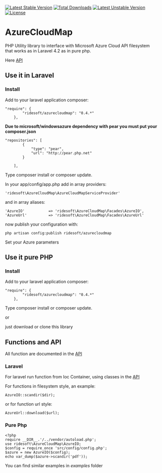 [![Latest Stable Version](https://poser.pugx.org/ridesoft/azurecloudmap/v/stable.svg)](https://packagist.org/packages/ridesoft/azurecloudmap) [![Total Downloads](https://poser.pugx.org/ridesoft/azurecloudmap/downloads.svg)](https://packagist.org/packages/ridesoft/azurecloudmap) [![Latest Unstable Version](https://poser.pugx.org/ridesoft/azurecloudmap/v/unstable.svg)](https://packagist.org/packages/ridesoft/azurecloudmap) [![License](https://poser.pugx.org/ridesoft/azurecloudmap/license.svg)](https://packagist.org/packages/ridesoft/azurecloudmap)
# AzureCloudMap

PHP Utility library to interface with Microsoft Azure Cloud API filesystem that works as in Laravel 4.2 as in pure php.

Here [API](http://ridesoft.github.io/AzureCloudMap) 

## Use it in Laravel

### Install

Add to your laravel application composer:
```
"require": {
        "ridesoft/azurecloudmap": "0.4.*"
    },
```
**Due to  microsoft/windowsazure dependency with pear you must put your composer.json**
```
"repositories": [
        {
            "type": "pear",
            "url": "http://pear.php.net"
        }

    ],
```
Type composer install or composer update.

In your app/config/app.php add in array providers:
```
'ridesoft\AzureCloudMap\AzureCloudMapServiceProvider'
```
and in array aliases:
```
'AzureIO'           => 'ridesoft\AzureCloudMap\Facades\AzureIO',
'AzureUrl'          => 'ridesoft\AzureCloudMap\Facades\AzureUrl'
```

now publish your configuration with:
```
php artisan config:publish ridesoft/azurecloudmap
```

Set your Azure parameters

## Use it pure PHP
### Install

Add to your laravel application composer:
```
"require": {
        "ridesoft/azurecloudmap": "0.4.*"
    },
```
Type composer install or composer update.

or

just download or clone this library

## Functions and API
All function are documented in the [API](http://ridesoft.github.io/AzureCloudMap)

### Laravel

For laravel run function from Ioc Container, using classes in the [API](http://ridesoft.github.io/AzureCloudMap)

For functions in filesystem style, an example:
```
AzureIO::scandir($dir);
```
or for function url style:
```
AzureUrl::download($url);
```

### Pure Php
```
<?php
require __DIR__.'/../vendor/autoload.php';
use ridesoft\AzureCloudMap\AzureIO;
$config = require_once 'src/config/config.php';
$azure = new AzureIO($config);
echo var_dump($azure->scandir('pdf'));
```

You can find similar examples in *examples* folder
